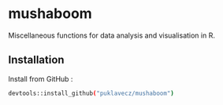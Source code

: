 # mushaboom

Miscellaneous functions for data analysis and visualisation in R.

## Installation

Install from GitHub :

```bash
devtools::install_github("puklavecz/mushaboom")
```